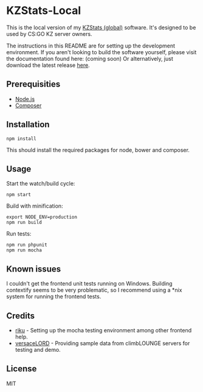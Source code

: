 # KZStats-Local

This is the local version of my [KZStats (global)](https://github.com/joelbman/kzstats/) software.
It's designed to be used by CS:GO KZ server owners.

The instructions in this README are for setting up the development environment.
If you aren't looking to build the software yourself, please visit the documentation found here: (coming soon)
Or alternatively, just download the latest release [here](https://github.com/joelbman/kzstats-local/releases/).

## Prerequisities

* [Node.js](https://nodejs.org/)
* [Composer](https://getcomposer.org/)

## Installation

``` npm install ```

This should install the required packages for node, bower and composer.

## Usage

Start the watch/build cycle:

``` npm start ```

Build with minification:

```
export NODE_ENV=production
npm run build
```

Run tests:
```
npm run phpunit
npm run mocha
```

## Known issues

I couldn't get the frontend unit tests running on Windows.
Building contextify seems to be very problematic, so I recommend using a *nix system for running the frontend tests. 

## Credits

* [riku](https://github.com/rikukissa/) - Setting up the mocha testing environment among other frontend help.
* [versaceLORD](http://www.climblounge.com/) - Providing sample data from climbLOUNGE servers for testing and demo.

## License

MIT